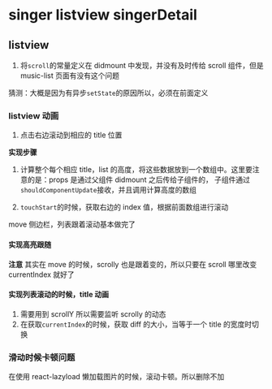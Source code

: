 # singer listview singerDetail

## listview

1.  将`scroll`的常量定义在 didmount 中发现，并没有及时传给 scroll 组件，但是 music-list 页面有没有这个问题

猜测：大概是因为有异步`setState`的原因所以，必须在前面定义

### listview 动画

1.  点击右边滚动到相应的 title 位置

**实现步骤**

1.  计算整个每个相应 title，list 的高度，将这些数据放到一个数组中。这里要注意的是：props 是通过父组件 didmount 之后传给子组件的， 子组件通过`shouldComponentUpdate`接收，并且调用计算高度的数组

2.  `touchStart`的时候，获取右边的 index 值，根据前面数组进行滚动

move 侧边栏，列表跟着滚动基本做完了

#### 实现高亮跟随

**注意** 其实在 move 的时候，scrolly 也是跟着变的，所以只要在 scroll 哪里改变 currentIndex 就好了

#### 实现列表滚动的时候，title 动画

1.  需要用到 scrollY 所以需要监听 scrolly 的动态
2.  在获取`currentIndex`的时候，获取 diff 的大小，当等于一个 title 的宽度时切换

### 滑动时候卡顿问题

在使用 react-lazyload 懒加载图片的时候，滚动卡顿。所以删除不加

